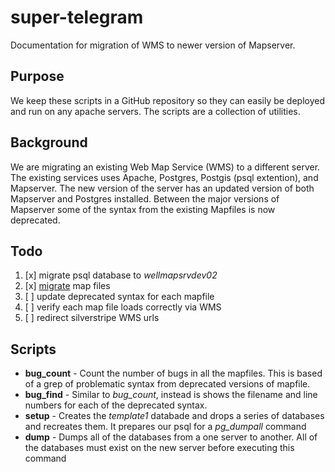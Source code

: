 # super-telegram

Documentation for migration of WMS to newer version of Mapserver. 

## Purpose
We keep these scripts in a GitHub repository so they can easily be deployed and run on any apache servers. The scripts are a collection of utilities. 

## Background
We are migrating an existing Web Map Service (WMS) to a different server. The existing services uses Apache, Postgres, Postgis (psql extention), and Mapserver. The new version of the server has an updated version of both Mapserver and Postgres installed. Between the major versions of Mapserver some of the syntax from the existing Mapfiles is now deprecated.

## Todo 
1. [x] migrate psql database to _wellmapsrvdev02_
2. [x] [migrate](https://github.com/woodRock/super-telegram/blob/master/mapfile_migration.md) map files 
3. [ ] update deprecated syntax for each mapfile 
4. [ ] verify each map file loads correctly via WMS
5. [ ] redirect silverstripe WMS urls 

## Scripts 
- **bug\_count** - Count the number of bugs in all the mapfiles. This is based of a grep of problematic syntax from deprecated versions of mapfile.  
- **bug\_find** - Similar to _bug_count_, instead is shows the filename and line numbers for each of the deprecated syntax. 
- **setup** - Creates the _template1_ databade and drops a series of databases and recreates them. It prepares our psql for a _pg\_dumpall_ command 
- **dump** - Dumps all of the databases from a one server to another. All of the databases must exist on the new server before executing this command
